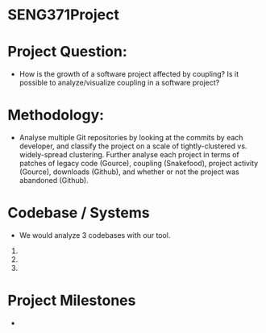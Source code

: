 # SENG371Project
# Project Question:
* How is the growth of a software project affected by coupling? Is it possible to analyze/visualize coupling in a software project?

# Methodology:
* Analyse multiple Git repositories by looking at the commits by each developer, and classify the project on a scale of     tightly-clustered vs. widely-spread clustering. Further analyse each project in terms of patches of legacy code (Gource), coupling (Snakefood), project activity (Gource), downloads (Github), and whether or not the project was abandoned (Github).

# Codebase / Systems
* We would analyze 3 codebases with our tool.
1)
2)
3)

# Project Milestones
*


